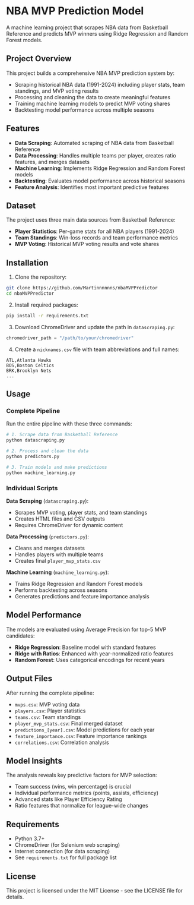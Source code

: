 # NBA MVP Prediction Model

A machine learning project that scrapes NBA data from Basketball Reference and predicts MVP winners using Ridge Regression and Random Forest models.

## Project Overview

This project builds a comprehensive NBA MVP prediction system by:
- Scraping historical NBA data (1991-2024) including player stats, team standings, and MVP voting results
- Processing and cleaning the data to create meaningful features
- Training machine learning models to predict MVP voting shares
- Backtesting model performance across multiple seasons

## Features

- **Data Scraping**: Automated scraping of NBA data from Basketball Reference
- **Data Processing**: Handles multiple teams per player, creates ratio features, and merges datasets
- **Machine Learning**: Implements Ridge Regression and Random Forest models
- **Backtesting**: Evaluates model performance across historical seasons
- **Feature Analysis**: Identifies most important predictive features

## Dataset

The project uses three main data sources from Basketball Reference:
- **Player Statistics**: Per-game stats for all NBA players (1991-2024)
- **Team Standings**: Win-loss records and team performance metrics
- **MVP Voting**: Historical MVP voting results and vote shares

## Installation

1. Clone the repository:
```bash
git clone https://github.com/Martinnnnnns/nbaMVPPredictor
cd nbaMVPPredictor
```

2. Install required packages:
```bash
pip install -r requirements.txt
```

3. Download ChromeDriver and update the path in `datascraping.py`:
```python
chromedriver_path = "/path/to/your/chromedriver"
```

4. Create a `nicknames.csv` file with team abbreviations and full names:
```csv
ATL,Atlanta Hawks
BOS,Boston Celtics
BRK,Brooklyn Nets
...
```

## Usage

### Complete Pipeline

Run the entire pipeline with these three commands:

```bash
# 1. Scrape data from Basketball Reference
python datascraping.py

# 2. Process and clean the data
python predictors.py

# 3. Train models and make predictions
python machine_learning.py
```

### Individual Scripts

**Data Scraping** (`datascraping.py`):
- Scrapes MVP voting, player stats, and team standings
- Creates HTML files and CSV outputs
- Requires ChromeDriver for dynamic content

**Data Processing** (`predictors.py`):
- Cleans and merges datasets
- Handles players with multiple teams
- Creates final `player_mvp_stats.csv`

**Machine Learning** (`machine_learning.py`):
- Trains Ridge Regression and Random Forest models
- Performs backtesting across seasons
- Generates predictions and feature importance analysis

## Model Performance

The models are evaluated using Average Precision for top-5 MVP candidates:

- **Ridge Regression**: Baseline model with standard features
- **Ridge with Ratios**: Enhanced with year-normalized ratio features
- **Random Forest**: Uses categorical encodings for recent years


## Output Files

After running the complete pipeline:
- `mvps.csv`: MVP voting data
- `players.csv`: Player statistics
- `teams.csv`: Team standings
- `player_mvp_stats.csv`: Final merged dataset
- `predictions_[year].csv`: Model predictions for each year
- `feature_importance.csv`: Feature importance rankings
- `correlations.csv`: Correlation analysis

## Model Insights

The analysis reveals key predictive factors for MVP selection:
- Team success (wins, win percentage) is crucial
- Individual performance metrics (points, assists, efficiency)
- Advanced stats like Player Efficiency Rating
- Ratio features that normalize for league-wide changes

## Requirements

- Python 3.7+
- ChromeDriver (for Selenium web scraping)
- Internet connection (for data scraping)
- See `requirements.txt` for full package list

## License

This project is licensed under the MIT License - see the LICENSE file for details.
